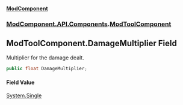 #### [ModComponent](index.md 'index')
### [ModComponent.API.Components](index.md#ModComponent.API.Components 'ModComponent.API.Components').[ModToolComponent](ModToolComponent.md 'ModComponent.API.Components.ModToolComponent')

## ModToolComponent.DamageMultiplier Field

Multiplier for the damage dealt.

```csharp
public float DamageMultiplier;
```

#### Field Value
[System.Single](https://docs.microsoft.com/en-us/dotnet/api/System.Single 'System.Single')